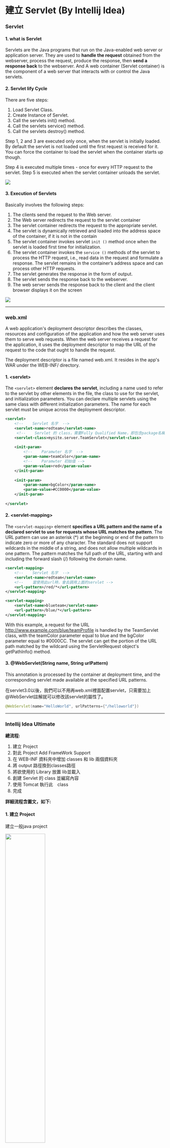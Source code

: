 # 建立 Servlet (By Intellij Idea)
### Servlet 
#### 1. what is Servlet 

Servlets are the Java programs that run on the Java-enabled web server or application server. They are used to **handle the request** obtained from the webserver, process the request, produce the response, then **send a response back** to the webserver. And A web container (Servlet container) is the component of a web server that interacts with or control the Java servlets.

#### 2. Servlet lify Cycle

There are five steps: 
1. Load Servlet Class.
2. Create Instance of Servlet.
3. Call the servlets init() method.
4. Call the servlets service() method.
5. Call the servlets destroy() method.

Step 1, 2 and 3 are executed only once, when the servlet is initially loaded. By default the servlet is not loaded until the first request is received for it. You can force the container to load the servlet when the container starts up though.

Step 4 is executed multiple times - once for every HTTP request to the servlet.
Step 5 is executed when the servlet container unloads the servlet.

<img src="https://s1.o7planning.com/en/10169/images/12877.png">


#### 3. Execution of Servlets 

Basically involves the following steps:
1. The clients send the request to the Web server.
2. The Web server redirects the request to the servlet container
3. The servlet container redirects the request to the appropriate servlet.
4. The servlet is dynamically retrieved and loaded into the address space of the container, if it is not in the contain
5. The servlet container invokes servlet ``init ()`` method once when the servlet is loaded first time for initialization.
6. The servlet container invokes the ``service ()`` methods of the servlet to process the HTTP request, i.e., read data in the request and formulate a response. The servlet remains in the container’s address space and can process other HTTP requests.
7. The servlet generates the response in the form of output.
8. The servlet sends the response back to the webserver.
9. The web server sends the response back to the client and the client browser displays it on the screen


<img src="https://qph.cf2.quoracdn.net/main-qimg-69b5c1ed78f885e6e2ff7d1c373f0324">



---


### web.xml
A web application's deployment descriptor describes the classes, resources and configuration of the application and how the web server uses them to serve web requests. When the web server receives a request for the application, it uses the deployment descriptor to map the URL of the request to the code that ought to handle the request.

The deployment descriptor is a file named web.xml. It resides in the app's WAR under the WEB-INF/ directory. 

#### 1. \<servlet>
The ``<servlet>`` element **declares the servlet**, including a name used to refer to the servlet by other elements in the file, the class to use for the servlet, and initialization parameters. You can declare multiple servlets using the same class with different initialization parameters. The name for each servlet must be unique across the deployment descriptor.

```xml
<servlet>
    <!--    Servlet 名字  -->
    <servlet-name>redteam</servlet-name> 
     <!--    Servlet 的 class，需要Fully Qualified Name，即包含package名稱  -->
    <servlet-class>mysite.server.TeamServlet</servlet-class>
    
    <init-param>
        <!--    Paramwter 名字  -->
        <param-name>teamColor</param-name>
        <!--    Paramwter 初始值 -->
        <param-value>red</param-value>
    </init-param>
    
    <init-param>
        <param-name>bgColor</param-name>
        <param-value>#CC0000</param-value>
    </init-param>
    
</servlet>
```
    

#### 2. \<servlet-mapping>
The ``<servlet-mapping>`` element **specifies a URL pattern and the name of a declared servlet to use for requests whose URL matches the pattern**. The URL pattern can use an asterisk (*) at the beginning or end of the pattern to indicate zero or more of any character. The standard does not support wildcards in the middle of a string, and does not allow multiple wildcards in one pattern. The pattern matches the full path of the URL, starting with and including the forward slash (/) following the domain name.

``` xml
<servlet-mapping>
    <!--    Servlet 名字  -->
    <servlet-name>redteam</servlet-name>
    <!--    當使用此url時，會去調用上面的servlet -->
    <url-pattern>/red/*</url-pattern>
</servlet-mapping>

<servlet-mapping>
    <servlet-name>blueteam</servlet-name>
    <url-pattern>/blue/*</url-pattern>
</servlet-mapping>

```
With this example, a request for the URL http://www.example.com/blue/teamProfile is handled by the TeamServlet class, with the teamColor parameter equal to blue and the bgColor parameter equal to #0000CC. The servlet can get the portion of the URL path matched by the wildcard using the ServletRequest object's getPathInfo() method.

#### 3. @WebServlet(String name, String urlPattern)

This annotation is processed by the container at deployment time, and the corresponding servlet made available at the specified URL patterns.

在servlet3.0以後，我們可以不用再web.xml裡面配置servlet，只需要加上@WebServlet註解就可以修改該servlet的屬性了。

```java
@WebServlet(name="HelloWorld", urlPatterns={"/helloworld"})
```

---


###  Intellij Idea Ultimate
**總流程:**
1. 建立 Project
2. 對此 Project  Add FrameWork Support
3. 在 WEB-INF 資料夾中增加 classes 和 lib 兩個資料夾
4. 將 output 路徑換到classes路徑
5. 將欲使用的 Library 放置 lib並載入
6. 創建 Servlet 的 class 並編寫內容
7. 使用 Tomcat 執行此　class
8. 完成

**詳細流程含圖文，如下:**
#### 1. 建立 Project
建立一般java project

<img src="https://github.com/coco40725/JavaNote/blob/main/Java%E5%B8%B8%E7%94%A8%E6%93%8D%E4%BD%9C/img/servletU1.png?raw=true" height="50%" width="50%">

#### 2.對此 Project  Add FrameWork Support
選擇 javaEE &rarr; Web Application

<img src="https://github.com/coco40725/JavaNote/blob/main/Java%E5%B8%B8%E7%94%A8%E6%93%8D%E4%BD%9C/img/servletU2.png?raw=true" height="50%" width="50%">

<img src="https://github.com/coco40725/JavaNote/blob/main/Java%E5%B8%B8%E7%94%A8%E6%93%8D%E4%BD%9C/img/servletU3.png?raw=true" height="50%" width="50%">

#### 3. 在 WEB-INF 資料夾中增加 classes 和 lib 兩個資料夾

<img src="https://github.com/coco40725/JavaNote/blob/main/Java%E5%B8%B8%E7%94%A8%E6%93%8D%E4%BD%9C/img/servletU4.png?raw=true" height="50%" width="50%">


#### 4. 將 output 路徑換到classes路徑

<img src="https://github.com/coco40725/JavaNote/blob/main/Java%E5%B8%B8%E7%94%A8%E6%93%8D%E4%BD%9C/img/servletU5.png?raw=true" height="50%" width="50%">

#### 5. 將欲使用的 Library 放置 lib並載入

<img src="https://github.com/coco40725/JavaNote/blob/main/Java%E5%B8%B8%E7%94%A8%E6%93%8D%E4%BD%9C/img/servletU6.png?raw=true" height="50%" width="50%">

#### 6. 創建 Servlet 的 class 並編寫內容
注意: 必須將 ``super.deGet(req, resp)`` 與 ``super.doPost(req, resp)``  刪除，否則會出現 405 錯誤。

```java
import jakarta.servlet.ServletException;
import jakarta.servlet.http.HttpServlet;
import jakarta.servlet.http.HttpServletRequest;
import jakarta.servlet.http.HttpServletResponse;

import java.io.IOException;

@WebServlet("/ServletTest1")
public class ServletTest1 extends HttpServlet {
    @Override
    protected void doGet(HttpServletRequest req, HttpServletResponse resp) throws ServletException, IOException {
        // super.deGet(req, resp)
        resp.getWriter().write("my first server!! Fuck you");
    }

    @Override
    protected void doPost(HttpServletRequest req, HttpServletResponse resp) throws ServletException, IOException {
        // super.doPost(req, resp)
    }
}

```

#### 7. 使用 Tomcat 執行此　class
選擇 Tomcat server - Local

<img src="https://github.com/coco40725/JavaNote/blob/main/Java%E5%B8%B8%E7%94%A8%E6%93%8D%E4%BD%9C/img/servletU7.png?raw=true" height="50%" width="50%">

注意，需要特別處理 Warning: No artifacts marked for deployment，點選 fix

<img src="https://github.com/coco40725/JavaNote/blob/main/Java%E5%B8%B8%E7%94%A8%E6%93%8D%E4%BD%9C/img/servletU8.png?raw=true" height="50%" width="50%">

將 Project 名字填入 Application context，例如: /Test，這裡沒設定好會一直出現404錯誤。

<img src="https://github.com/coco40725/JavaNote/blob/main/Java%E5%B8%B8%E7%94%A8%E6%93%8D%E4%BD%9C/img/servletU9.png?raw=true" height="50%" width="50%">

#### 8. 完成

<img src="https://github.com/coco40725/JavaNote/blob/main/Java%E5%B8%B8%E7%94%A8%E6%93%8D%E4%BD%9C/img/servletU10.png?raw=true" height="50%" width="50%">



---


###  Intellij Idea Community
若要做java web 相關開發，**建議使用 Intellij Idea Ultimate**，而Community版本雖然也能做，但需要下載很多插件且有許多設定要自行處理，以下提供Intellij Idea Community 將如何建立 Servlet。

**總流程:**
1. 建立 Project
2. 在 WEB-INF 資料夾中增加 classes 和 lib 兩個資料夾; 在 main 資料夾下，創建 java 資料夾
3. 將 output 路徑換到classes路徑
4. 將欲使用的 Library 放置 lib並載入
5. 創建 Servlet 的 class 並編寫內容
6. 下載 smart tomcat 
7. 修改 web.xml 
8. 使用 Tomcat 執行此　class
9. 如果有出現錯誤: java: error: release version 5 not supported， 請依序排錯:
    * 於 pom.xml 新增properties來指定maven版本
    * Java Project 版本確認是否正確
    * Java Module 版本確認是否正確
    * Java Complier Target bytecode version 版本確認是否正確 (通常都是這裡有問題)
10. 完成

**詳細流程含圖文，如下:**
#### 1. 建立 Project
使用 Maven Archetype，而 Archetype 選擇 webapp

<img src="https://github.com/coco40725/JavaNote/blob/main/Java%E5%B8%B8%E7%94%A8%E6%93%8D%E4%BD%9C/img/servletC1.png?raw=true" height="50%" width="50%">

#### 2. 在 WEB-INF 資料夾中增加 classes 和 lib 兩個資料夾; 在 main 資料夾下，創建 java 資料夾

<img src="https://github.com/coco40725/JavaNote/blob/main/Java%E5%B8%B8%E7%94%A8%E6%93%8D%E4%BD%9C/img/servletC2.png?raw=true" height="50%" width="50%">


#### 3. 將 output 路徑換到classes路徑

<img src="https://github.com/coco40725/JavaNote/blob/main/Java%E5%B8%B8%E7%94%A8%E6%93%8D%E4%BD%9C/img/servletC3.png" height="50%" width="50%">

#### 3. 將欲使用的 Library 放置 lib並載入

<img src="https://github.com/coco40725/JavaNote/blob/main/Java%E5%B8%B8%E7%94%A8%E6%93%8D%E4%BD%9C/img/servletC4.png?raw=true" height="50%" width="50%">


#### 5. 創建 Servlet 的 class 並編寫內容
注意: 必須將 ``super.deGet(req, resp)`` 與 ``super.doPost(req, resp)``  刪除，否則會出現 405 錯誤。
```java
import jakarta.servlet.ServletException;
import jakarta.servlet.annotation.WebServlet;
import jakarta.servlet.http.HttpServlet;
import jakarta.servlet.http.HttpServletRequest;
import jakarta.servlet.http.HttpServletResponse;

import java.io.IOException;

@WebServlet("/ServletTest1")
public class ServletTest1 extends HttpServlet {
    @Override
    protected void doGet(HttpServletRequest req, HttpServletResponse resp) throws ServletException, IOException {
        // super.deGet(req, resp)
        resp.getWriter().write("my first server!! Fuck you");
    }

    @Override
    protected void doPost(HttpServletRequest req, HttpServletResponse resp) throws ServletException, IOException {
        // super.doPost(req, resp)
    }
}

```

#### 6. 下載 smart tomcat 

<img src="https://github.com/coco40725/JavaNote/blob/main/Java%E5%B8%B8%E7%94%A8%E6%93%8D%E4%BD%9C/img/servletC5.png?raw=true" height="50%" width="50%">

#### 7. 修改 web.xml 成如下:
如果沒有修改，會出現404錯誤

<img src="https://github.com/coco40725/JavaNote/blob/main/Java%E5%B8%B8%E7%94%A8%E6%93%8D%E4%BD%9C/img/servletC404.png?raw=true" height="50%" width="50%">

```xml
<?xml version="1.0" encoding="UTF-8"?>
<web-app xmlns="http://xmlns.jcp.org/xml/ns/javaee"
         xmlns:xsi="http://www.w3.org/2001/XMLSchema-instance"
         xsi:schemaLocation="http://xmlns.jcp.org/xml/ns/javaee http://xmlns.jcp.org/xml/ns/javaee/web-app_4_0.xsd"
         version="4.0">
    <servlet>
        <servlet-name>ServletTest1</servlet-name>
        <servlet-class>ServletTest1</servlet-class>
    </servlet>

    <servlet-mapping>
        <servlet-name>ServletTest1</servlet-name>
        <url-pattern>/ServletTest1/*</url-pattern>
    </servlet-mapping>
</web-app>
```

#### 8. 使用 Tomcat 執行此　class
選擇 smart tomcat

<img src="https://github.com/coco40725/JavaNote/blob/main/Java%E5%B8%B8%E7%94%A8%E6%93%8D%E4%BD%9C/img/servletC6.png?raw=true" height="50%" width="50%">

注意: deployment directory 位置不要寫錯，否則會出 404 錯誤。

<img src="https://github.com/coco40725/JavaNote/blob/main/Java%E5%B8%B8%E7%94%A8%E6%93%8D%E4%BD%9C/img/servletC7.png?raw=true" height="50%" width="50%">

#### 9. (如果有出現以下錯誤) 請依以下流程排錯
```java
java: error: release version 5 not supported
Module Test1 SDK 17 does not support source version 1.5. 
Possible solutions:
- Downgrade Project SDK in settings to 1.5 or compatible. Open project settings.
- Upgrade language version in Maven build file to 17. Update pom.xml and reload the project.

```

1. 於 pom.xml 新增properties來指定maven版本
``` xml
  <properties>
    <maven.compiler.source>17</maven.compiler.source>
    <maven.compiler.target>17</maven.compiler.target>
  </properties>
```

2. Java Project 版本確認是否正確

<img src="https://github.com/coco40725/JavaNote/blob/main/Java%E5%B8%B8%E7%94%A8%E6%93%8D%E4%BD%9C/img/servletC8-1.png?raw=true" height="50%" width="50%">

3. Java Module 版本確認是否正確

<img src="https://github.com/coco40725/JavaNote/blob/main/Java%E5%B8%B8%E7%94%A8%E6%93%8D%E4%BD%9C/img/servletC8-2.png?raw=true" height="50%" width="50%">

4. Java Complier Target bytecode version 版本確認是否正確 (通常都是這裡有問題)

以下圖發現 Target bytecode version  是不正確的，必須將1.5改成17

<img src="https://github.com/coco40725/JavaNote/blob/main/Java%E5%B8%B8%E7%94%A8%E6%93%8D%E4%BD%9C/img/servletC8-3.png?raw=true" height="50%" width="50%">

#### 10. 完成
<img src="https://github.com/coco40725/JavaNote/blob/main/Java%E5%B8%B8%E7%94%A8%E6%93%8D%E4%BD%9C/img/servletC9.png?raw=true" height="50%" width="50%">

##### Reference
https://o7planning.org/10169/java-servlet
https://cloud.google.com/appengine/docs/flexible/java/configuring-the-web-xml-deployment-descriptor


###### tags: `Java Note` `Java 常用操作` `Servlet` `建立 Servlet`
